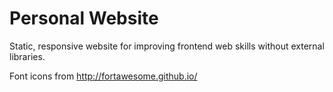 # Personal Website

Static, responsive website for improving frontend web skills without external libraries. 

Font icons from http://fortawesome.github.io/ 